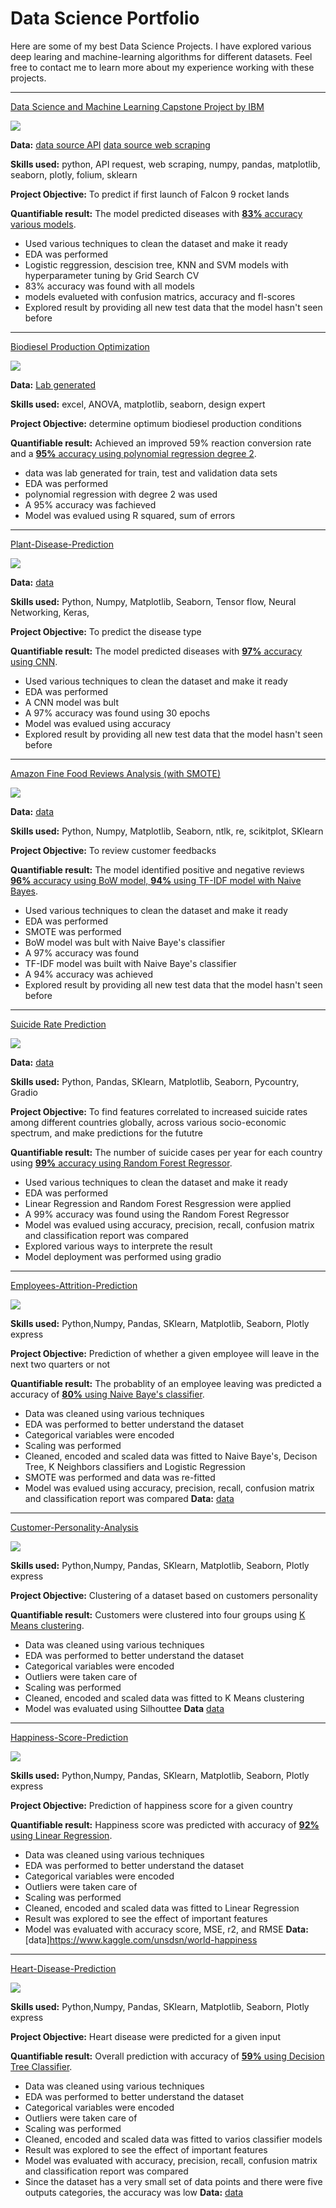 # Data Science Portfolio

Here are some of my best Data Science Projects. I have explored various deep learing and machine-learning algorithms for different datasets. Feel free to contact me to learn more about my experience working with these projects.

***
[Data Science and Machine Learning Capstone Project by IBM](https://github.com/BayeTechis/Data-Science-and-Machine-Learning-Capstone-Project)

<img src="falcon 9.png?raw=true"/>

**Data:** [data source API](https://api.spacexdata.com/v4/launches/past)
          [data source web scraping](https://en.wikipedia.org/wiki/List_of_Falcon\_9\_and_Falcon_Heavy_launches)

**Skills used:** python, API request, web scraping, numpy, pandas, matplotlib, seaborn, plotly, folium, sklearn

**Project Objective:** To predict if first launch of Falcon 9 rocket lands

**Quantifiable result:** The model predicted diseases with [**83%** accuracy various models](https://github.com/BayeTechis/Plant-Disease-Prediction-with-CNN/blob/main/Plant%20Village%20CNN.ipynb).

- Used various techniques to clean the dataset and make it ready
- EDA was performed 
- Logistic reggression, descision tree, KNN and SVM models with hyperparameter tuning by Grid Search CV
- 83% accuracy was found with all models
- models evalueted with confusion matrics, accuracy and fl-scores
- Explored result by providing all new test data that the model hasn't seen before

***

[Biodiesel Production Optimization](https://github.com/BayeTechis/Biodiesel-Production-Optimization)

<img src="Biodiesel Optimization pcr.jpg?raw=true"/>

**Data:** [Lab generated]( )

**Skills used:** excel, ANOVA, matplotlib, seaborn, design expert 

**Project Objective:** determine optimum biodiesel production conditions

**Quantifiable result:** Achieved an improved 59% reaction conversion rate and a [**95%** accuracy using polynomial regression degree 2](https://github.com/BayeTechis/Biodiesel-Production-Optimization).

- data was lab generated for train, test and validation data sets 
- EDA was performed 
- polynomial regression with degree 2 was used
- A 95% accuracy was fachieved
- Model was evalued using R squared, sum of errors 

***

[Plant-Disease-Prediction](https://github.com/BayeTechis/Plant-Disease-Prediction-with-CNN/blob/main/Plant%20Village%20CNN.ipynb)

<img src="plantvillagedisease.png?raw=true"/>

**Data:** [data](https://www.kaggle.com/datasets/arjuntejaswi/plant-village)

**Skills used:** Python, Numpy, Matplotlib, Seaborn, Tensor flow, Neural Networking, Keras, 

**Project Objective:** To predict the disease type

**Quantifiable result:** The model predicted diseases with [**97%** accuracy using CNN](https://github.com/BayeTechis/Plant-Disease-Prediction-with-CNN/blob/main/Plant%20Village%20CNN.ipynb).

- Used various techniques to clean the dataset and make it ready
- EDA was performed 
- A CNN model was bult
- A 97% accuracy was found using 30 epochs
- Model was evalued using accuracy
- Explored result by providing all new test data that the model hasn't seen before

***

[Amazon Fine Food Reviews Analysis (with SMOTE)](https://github.com/BayeTechis/NPL/blob/main/NLP%20Amazon%20Fine%20Food%20Reviews%20Analysis%20(with%20SMOTE).ipynb)

<img src="amazonfinefoods.png?raw=true"/>

**Data:** [data](https://www.kaggle.com/datasets/snap/amazon-fine-food-reviews)

**Skills used:** Python, Numpy, Matplotlib, Seaborn, ntlk, re, scikitplot, SKlearn

**Project Objective:** To review customer feedbacks 

**Quantifiable result:** The model identified positive and negative reviews [**96%** accuracy using BoW model, **94%** using TF-IDF model with Naive Bayes](https://github.com/BayeTechis/NPL/blob/main/NLP%20Amazon%20Fine%20Food%20Reviews%20Analysis%20(with%20SMOTE).ipynb).

- Used various techniques to clean the dataset and make it ready
- EDA was performed 
- SMOTE was performed
- BoW model was bult with Naive Baye's classifier
- A 97% accuracy was found 
- TF-IDF model was built with Naive Baye's classifier 
- A 94% accuracy was achieved
- Explored result by providing all new test data that the model hasn't seen before

***

[Suicide Rate Prediction](https://github.com/BayeTechis/Suicide-Rates-Prediction/blob/main/SuicideRatesPrediction.ipynb)

<img src="images/American Psychological Association.jpg?raw=true"/>

**Data:** [data](https://www.kaggle.com/russellyates88/suicide-rates-overview-1985-to-2016)

**Skills used:** Python, Pandas, SKlearn, Matplotlib, Seaborn, Pycountry, Gradio

**Project Objective:** To find features correlated to increased suicide rates among different countries globally, across various socio-economic spectrum, and make predictions for the fututre

**Quantifiable result:** The number of suicide cases per year for each country using  [**99%** accuracy using Random Forest Regressor](https://github.com/BayeTechis/Suicide-Rates-Prediction/blob/main/SuicideRatesPrediction.ipynb).

- Used various techniques to clean the dataset and make it ready
- EDA was performed 
- Linear Regression and Random Forest Resgression were applied
- A 99% accuracy was found using the Random Forest Regressor
- Model was evalued using accuracy, precision, recall, confusion matrix and classification report was compared
- Explored various ways to interprete the result
- Model deployment was performed using gradio

***

[Employees-Attrition-Prediction](https://github.com/BayeTechis/Employees-Attrition-Prediction/blob/main/EmployeeAttritionPrediction.ipynb)

<img src="images/The Omnia Group.png?raw=true"/>

**Skills used:** Python,Numpy, Pandas, SKlearn, Matplotlib, Seaborn, Plotly express

**Project Objective:** Prediction of whether a given employee will leave in the next two quarters or not

**Quantifiable result:** The probablity of an employee leaving was predicted a accuracy of [**80%** using Naive Baye's classifier](https://github.com/BayeTechis/Employees-Attrition-Prediction/blob/main/EmployeeAttritionPrediction.ipynb).

- Data was cleaned using various techniques
- EDA was performed to better understand the dataset
- Categorical variables were encoded
- Scaling was performed
- Cleaned, encoded and scaled data was fitted to Naive Baye's, Decison Tree, K Neighbors classifiers and Logistic Regression 
- SMOTE was performed and data was re-fitted 
- Model was evalued using accuracy, precision, recall, confusion matrix and classification report was compared
**Data:** [data](https://www.kaggle.com/datasets/pavan9065/predicting-employee-attrition)

***

[Customer-Personality-Analysis ](https://github.com/BayeTechis/Customer-Personality-Analysis/blob/main/CustomerPersonalityAnalysis.ipynb)

<img src="Consumer-Buying-Behavior.png?raw=true"/>

**Skills used:** Python,Numpy, Pandas, SKlearn, Matplotlib, Seaborn, Plotly express

**Project Objective:** Clustering of a dataset based on customers personality

**Quantifiable result:** Customers were clustered into four groups using [K Means clustering](https://github.com/BayeTechis/Customer-Personality-Analysis/blob/main/CustomerPersonalityAnalysis.ipynb).

- Data was cleaned using various techniques
- EDA was performed to better understand the dataset
- Categorical variables were encoded
- Outliers were taken care of
- Scaling was performed
- Cleaned, encoded and scaled data was fitted to K Means clustering
- Model was evaluated using Silhouttee 
**Data** [data](https://www.kaggle.com/imakash3011/customer-personality-analysis)

***

[Happiness-Score-Prediction](https://github.com/BayeTechis/Happiness-Prediction/blob/main/HappinessPrediction.ipynb)

<img src="images/The Earth Institute -Columbia University.jpg?raw=true"/>

**Skills used:** Python,Numpy, Pandas, SKlearn, Matplotlib, Seaborn, Plotly express

**Project Objective:** Prediction of happiness score for a given country 

**Quantifiable result:** Happiness score was predicted with accuracy of [**92%** using Linear Regression](https://github.com/BayeTechis/Happiness-Prediction/blob/main/HappinessPrediction.ipynb).

- Data was cleaned using various techniques
- EDA was performed to better understand the dataset
- Categorical variables were encoded
- Outliers were taken care of 
- Scaling was performed
- Cleaned, encoded and scaled data was fitted to Linear Regression 
- Result was explored to see the effect of important features
- Model was evaluated with accuracy score, MSE, r2, and RMSE
**Data:** [data]https://www.kaggle.com/unsdsn/world-happiness

***

[Heart-Disease-Prediction](https://github.com/BayeTechis/Heart-Disease/blob/main/UCIHeartDisease.ipynb)

<img src="images/Nationla Heart, Lung, and Blood Institute.jpg?raw=true"/>

**Skills used:** Python,Numpy, Pandas, SKlearn, Matplotlib, Seaborn, Plotly express

**Project Objective:** Heart disease were predicted for a given input

**Quantifiable result:** Overall prediction with accuracy of [**59%** using Decision Tree Classifier](https://github.com/BayeTechis/Heart-Disease/blob/main/UCIHeartDisease.ipynb).

- Data was cleaned using various techniques
- EDA was performed to better understand the dataset
- Categorical variables were encoded
- Outliers were taken care of 
- Scaling was performed
- Cleaned, encoded and scaled data was fitted to varios classifier models 
- Result was explored to see the effect of important features
- Model was evaluated with accuracy, precision, recall, confusion matrix and classification report was compared
- Since the dataset has a very small set of data points and there were five outputs categories, the accuracy was low
**Data:** [data](https://www.kaggle.com/datasets/redwankarimsony/heart-disease-data)
